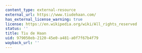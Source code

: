 ```yaml
---
content_type: external-resource
external_url: https://www.tiudehaan.com/
has_external_license_warning: true
license: https://en.wikipedia.org/wiki/All_rights_reserved
status: ''
title: Tiu de Haan
uid: 979050eb-2120-45e0-a481-a0f7f67b4f79
wayback_url: ''
---
```

